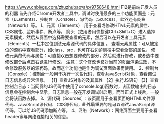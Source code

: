 https://www.cnblogs.com/zhuzhubaoya/p/9758648.html
F12是前端开发人员的利器
首先介绍Chrome开发者工具中，调试时使用最多的三个功能页面是：元素（ELements）、控制台（Console）、源代码（Sources），此外还有网络（Network）等。
 1、元素（Elements）：用于查看或修改HTML元素的属性、CSS属性、监听事件、断点等。
 箭头（或用者用快捷键Ctrl+Shift+C）进入选择元素模式，然后从页面中选择需要查看的元素，然后可以在开发者工具元素（Elements）一栏中定位到该元素源代码的具体位置 。
 查看元素属性：可从被定位的源码中查看部分，如class、src，也可在右边的侧栏中查看全部的属性。
 修改元素的代码与属性：可直接双击想要修改的部分，然后就进行修改，或者选中要修改部分后点击右键进行修改。
 注意：这个修改也仅对当前的页面渲染生效，不会修改服务器的源代码，故而这个功能也是作为调试页面效果而使用。
2、控制台（Console）：控制台一般用于执行一次性代码，查看JavaScript对象，查看调试日志信息或异常信息。
【1】查看JS对象的及其属性
【2】执行JS语句
【3】查看控制台日志：当网页的JS代码中使用了console.log()函数时，该函数输出的日志信息会在控制台中显示。日志信息一般在开发调试时启用，而当正式上线后，一般会将该函数去掉。
3、源代码（Sources）：该页面用于查看页面的HTML文件源代码、JavaScript源代码、CSS源代码，此外最重要的是可以调试JavaScript源代码，可以给JS代码添加断点等。
4、网络（Network）：网络页面主要用于查看header等与网络连接相关的信息。
